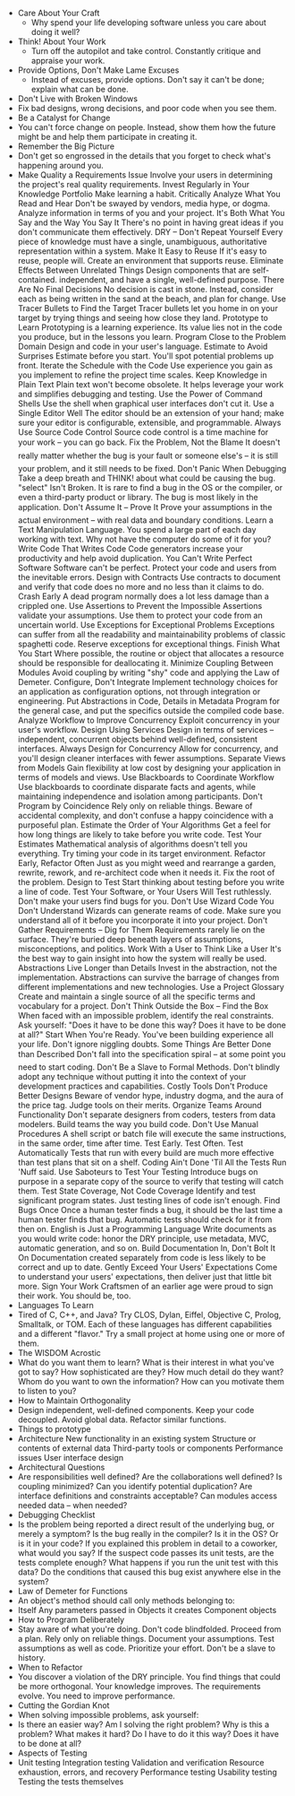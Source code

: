 - Care About Your Craft
	- Why spend your life developing software unless you care about doing it well?
- Think! About Your Work
	- Turn off the autopilot and take control. Constantly critique and appraise your work.
- Provide Options, Don't Make Lame Excuses
	- Instead of excuses, provide options. Don't say it can't be done; explain what can be done.
- Don't Live with Broken Windows
- Fix bad designs, wrong decisions, and poor code when you see them.
- Be a Catalyst for Change
- You can't force change on people. Instead, show them how the future might be and help them participate in creating it.
- Remember the Big Picture
- Don't get so engrossed in the details that you forget to check what's happening around you.
- Make Quality a Requirements Issue
    Involve your users in determining the project's real quality requirements.
    Invest Regularly in Your Knowledge Portfolio
    Make learning a habit.
    Critically Analyze What You Read and Hear
    Don't be swayed by vendors, media hype, or dogma. Analyze information in terms of you and your project.
    It's Both What You Say and the Way You Say It
    There's no point in having great ideas if you don't communicate them effectively.
    DRY – Don't Repeat Yourself
    Every piece of knowledge must have a single, unambiguous, authoritative representation within a system.
    Make It Easy to Reuse
    If it's easy to reuse, people will. Create an environment that supports reuse.
    Eliminate Effects Between Unrelated Things
    Design components that are self-contained. independent, and have a single, well-defined purpose.
    There Are No Final Decisions
    No decision is cast in stone. Instead, consider each as being written in the sand at the beach, and plan for change.
    Use Tracer Bullets to Find the Target
    Tracer bullets let you home in on your target by trying things and seeing how close they land.
    Prototype to Learn
    Prototyping is a learning experience. Its value lies not in the code you produce, but in the lessons you learn.
    Program Close to the Problem Domain
    Design and code in your user's language.
    Estimate to Avoid Surprises
    Estimate before you start. You'll spot potential problems up front.
    Iterate the Schedule with the Code
    Use experience you gain as you implement to refine the project time scales.
    Keep Knowledge in Plain Text
    Plain text won't become obsolete. It helps leverage your work and simplifies debugging and testing.
    Use the Power of Command Shells
    Use the shell when graphical user interfaces don't cut it.
    Use a Single Editor Well
    The editor should be an extension of your hand; make sure your editor is configurable, extensible, and programmable.
    Always Use Source Code Control
    Source code control is a time machine for your work – you can go back.
    Fix the Problem, Not the Blame
    It doesn't really matter whether the bug is your fault or someone else's – it is still your problem, and it still needs to be fixed.
    Don't Panic When Debugging
    Take a deep breath and THINK! about what could be causing the bug.
    "select" Isn't Broken.
    It is rare to find a bug in the OS or the compiler, or even a third-party product or library. The bug is most likely in the application.
    Don't Assume It – Prove It
    Prove your assumptions in the actual environment – with real data and boundary conditions.
    Learn a Text Manipulation Language.
    You spend a large part of each day working with text. Why not have the computer do some of it for you?
    Write Code That Writes Code
    Code generators increase your productivity and help avoid duplication.
    You Can't Write Perfect Software
    Software can't be perfect. Protect your code and users from the inevitable errors.
    Design with Contracts
    Use contracts to document and verify that code does no more and no less than it claims to do.
    Crash Early
    A dead program normally does a lot less damage than a crippled one.
    Use Assertions to Prevent the Impossible
    Assertions validate your assumptions. Use them to protect your code from an uncertain world.
    Use Exceptions for Exceptional Problems
    Exceptions can suffer from all the readability and maintainability problems of classic spaghetti code. Reserve exceptions for exceptional things.
    Finish What You Start
    Where possible, the routine or object that allocates a resource should be responsible for deallocating it.
    Minimize Coupling Between Modules
    Avoid coupling by writing "shy" code and applying the Law of Demeter.
    Configure, Don't Integrate
    Implement technology choices for an application as configuration options, not through integration or engineering.
    Put Abstractions in Code, Details in Metadata
    Program for the general case, and put the specifics outside the compiled code base.
    Analyze Workflow to Improve Concurrency
    Exploit concurrency in your user's workflow.
    Design Using Services
    Design in terms of services – independent, concurrent objects behind well-defined, consistent interfaces.
    Always Design for Concurrency
    Allow for concurrency, and you'll design cleaner interfaces with fewer assumptions.
    Separate Views from Models
    Gain flexibility at low cost by designing your application in terms of models and views.
    Use Blackboards to Coordinate Workflow
    Use blackboards to coordinate disparate facts and agents, while maintaining independence and isolation among participants.
    Don't Program by Coincidence
    Rely only on reliable things. Beware of accidental complexity, and don't confuse a happy coincidence with a purposeful plan.
    Estimate the Order of Your Algorithms
    Get a feel for how long things are likely to take before you write code.
    Test Your Estimates
    Mathematical analysis of algorithms doesn't tell you everything. Try timing your code in its target environment.
    Refactor Early, Refactor Often
    Just as you might weed and rearrange a garden, rewrite, rework, and re-architect code when it needs it. Fix the root of the problem.
    Design to Test
    Start thinking about testing before you write a line of code.
    Test Your Software, or Your Users Will
    Test ruthlessly. Don't make your users find bugs for you.
    Don't Use Wizard Code You Don't Understand
    Wizards can generate reams of code. Make sure you understand all of it before you incorporate it into your project.
    Don't Gather Requirements – Dig for Them
    Requirements rarely lie on the surface. They're buried deep beneath layers of assumptions, misconceptions, and politics.
    Work With a User to Think Like a User
    It's the best way to gain insight into how the system will really be used.
    Abstractions Live Longer than Details
    Invest in the abstraction, not the implementation. Abstractions can survive the barrage of changes from different implementations and new technologies.
    Use a Project Glossary
    Create and maintain a single source of all the specific terms and vocabulary for a project.
    Don't Think Outside the Box – Find the Box
    When faced with an impossible problem, identify the real constraints. Ask yourself: "Does it have to be done this way? Does it have to be done at all?"
    Start When You're Ready.
    You've been building experience all your life. Don't ignore niggling doubts.
    Some Things Are Better Done than Described
    Don't fall into the specification spiral – at some point you need to start coding.
    Don't Be a Slave to Formal Methods.
    Don't blindly adopt any technique without putting it into the context of your development practices and capabilities.
    Costly Tools Don't Produce Better Designs
    Beware of vendor hype, industry dogma, and the aura of the price tag. Judge tools on their merits.
    Organize Teams Around Functionality
    Don't separate designers from coders, testers from data modelers. Build teams the way you build code.
    Don't Use Manual Procedures
    A shell script or batch file will execute the same instructions, in the same order, time after time.
    Test Early. Test Often. Test Automatically
    Tests that run with every build are much more effective than test plans that sit on a shelf.
    Coding Ain't Done 'Til All the Tests Run
    'Nuff said.
    Use Saboteurs to Test Your Testing
    Introduce bugs on purpose in a separate copy of the source to verify that testing will catch them.
    Test State Coverage, Not Code Coverage
    Identify and test significant program states. Just testing lines of code isn't enough.
    Find Bugs Once
    Once a human tester finds a bug, it should be the last time a human tester finds that bug. Automatic tests should check for it from then on.
    English is Just a Programming Language
    Write documents as you would write code: honor the DRY principle, use metadata, MVC, automatic generation, and so on.
    Build Documentation In, Don't Bolt It On
    Documentation created separately from code is less likely to be correct and up to date.
    Gently Exceed Your Users' Expectations
    Come to understand your users' expectations, then deliver just that little bit more.
    Sign Your Work
    Craftsmen of an earlier age were proud to sign their work. You should be, too.
- Languages To Learn
- Tired of C, C++, and Java? Try CLOS, Dylan, Eiffel, Objective C, Prolog, Smalltalk, or TOM. Each of these languages has different capabilities and a different "flavor." Try a small project at home using one or more of them.
- The WISDOM Acrostic
- What do you want them to learn?
    What is their interest in what you've got to say?
    How sophisticated are they?
    How much detail do they want?
    Whom do you want to own the information?
    How can you motivate them to listen to you?
- How to Maintain Orthogonality
- Design independent, well-defined components.
    Keep your code decoupled.
    Avoid global data.
    Refactor similar functions.
- Things to prototype
- Architecture
    New functionality in an existing system
    Structure or contents of external data
    Third-party tools or components
    Performance issues
    User interface design
- Architectural Questions
- Are responsibilities well defined?
    Are the collaborations well defined?
    Is coupling minimized?
    Can you identify potential duplication?
    Are interface definitions and constraints acceptable?
    Can modules access needed data – when needed?
- Debugging Checklist
- Is the problem being reported a direct result of the underlying bug, or merely a symptom?
    Is the bug really in the compiler? Is it in the OS? Or is it in your code?
    If you explained this problem in detail to a coworker, what would you say?
    If the suspect code passes its unit tests, are the tests complete enough? What happens if you run the unit test with this data?
    Do the conditions that caused this bug exist anywhere else in the system?
- Law of Demeter for Functions
- An object's method should call only methods belonging to:
- Itself
    Any parameters passed in
    Objects it creates
    Component objects
- How to Program Deliberately
- Stay aware of what you're doing.
    Don't code blindfolded.
    Proceed from a plan.
    Rely only on reliable things.
    Document your assumptions.
    Test assumptions as well as code.
    Prioritize your effort.
    Don't be a slave to history.
- When to Refactor
- You discover a violation of the DRY principle.
    You find things that could be more orthogonal.
    Your knowledge improves.
    The requirements evolve.
    You need to improve performance.
- Cutting the Gordian Knot
- When solving impossible problems, ask yourself:
- Is there an easier way?
    Am I solving the right problem?
    Why is this a problem?
    What makes it hard?
    Do I have to do it this way?
    Does it have to be done at all?
- Aspects of Testing
- Unit testing
    Integration testing
    Validation and verification
    Resource exhaustion, errors, and recovery
    Performance testing
    Usability testing
    Testing the tests themselves